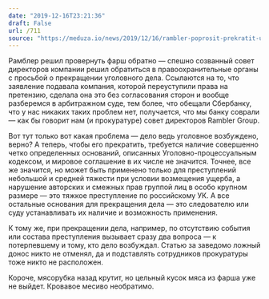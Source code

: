 ```yaml
---
date: "2019-12-16T23:21:36"
draft: False
url: /711
source: "https://meduza.io/news/2019/12/16/rambler-poprosit-prekratit-ugolovnoe-delo-protiv-nginx"
---
```


Рамблер решил провернуть фарш обратно — спешно созванный совет директоров компании решил обратиться в правоохранительные органы с просьбой о прекращении уголовного дела. Ссылаются на то, что заявление подавала компания, которой переуступили права на претензию, сделала она это без согласования сторон и вообще разберемся в арбитражном суде, тем более, что обещали Сбербанку, что у нас никаких таких проблем нет, получается, что мы банку соврали — как бы говорит нам (и прокуратуре) совет директоров Rambler Group.

Вот тут только вот какая проблема — дело ведь уголовное возбуждено, верно? А теперь, чтобы его прекратить, требуется наличие совершенно четко определенных оснований, описанных Уголовно-процессуальным кодексом, и мировое соглашение в их числе не значится. Точнее, все же значится, но может быть применено только для преступлений небольшой и средней тяжести при условии возмещения ущерба, а нарушение авторских и смежных прав группой лиц в особо крупном размере — это тяжкое преступление по российскому УК. А все остальные основания для прекращения дела — это следователю или суду устанавливать их наличие и возможность применения.

К тому же, при прекращении дела, например, по отсутствию события или состава преступления вызывает сразу два вопроса — к потерпевшему и тому, кто дело возбуждал. Статью за заведомо ложный донос никто не отменял, да и подставлять сотрудников прокуратуры тоже никто не расположен. 

Короче, мясорубка назад крутит, но цельный кусок мяса из фарша уже не выйдет. Кровавое месиво необратимо.
